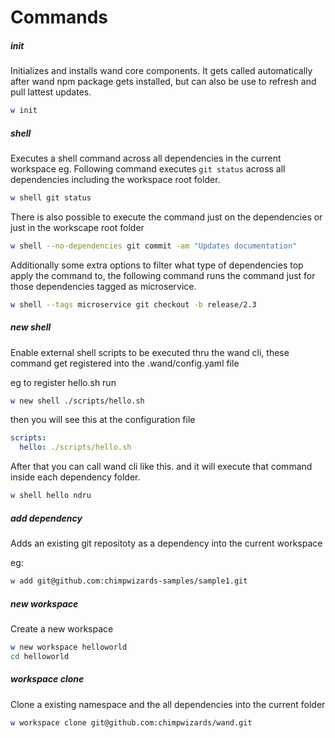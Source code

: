 # Commands


##### init

Initializes and installs wand core components. It gets called automatically after wand npm package gets installed, but can also be use to refresh and pull lattest updates.

```sh
w init
```

##### shell

Executes a shell command across all dependencies in the current workspace
eg. Following command executes `git status` across all dependencies including the workspace root folder.

```sh
w shell git status
```

There is also possible to execute the command just on the dependencies or just in the workscape root folder

```sh
w shell --no-dependencies git commit -am "Updates documentation"
```

Additionally some extra options to filter what type of dependencies top apply the command to, the following command runs the command just for those dependencies tagged as microservice.

```sh
w shell --tags microservice git checkout -b release/2.3
```

##### new shell

Enable external shell scripts to be executed thru the wand cli, these command get registered into the .wand/config.yaml file

eg to register hello.sh run

```sh
w new shell ./scripts/hello.sh
```

then you will see this at the configuration file

```yaml
scripts:
  hello: ./scripts/hello.sh
```

After that you can call wand cli like this. and it will execute that command inside each dependency folder.

```sh
w shell hello ndru
```

##### add dependency

Adds an existing git repositoty as a dependency into the current workspace

eg:

```sh
w add git@github.com:chimpwizards-samples/sample1.git
```

##### new workspace

Create a new workspace 

```sh
w new workspace helloworld
cd helloworld
```

##### workspace clone

Clone a existing namespace and the all dependencies into the current folder

```sh
w workspace clone git@github.com:chimpwizards/wand.git
```
